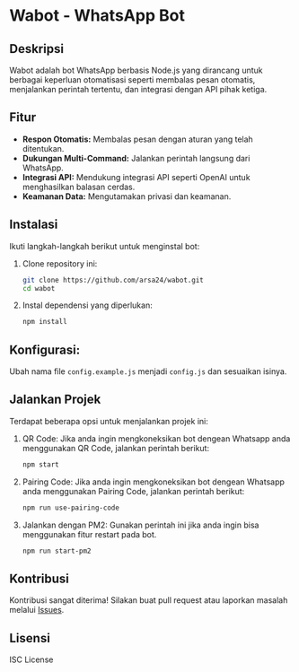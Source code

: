 # Wabot - WhatsApp Bot

## Deskripsi

Wabot adalah bot WhatsApp berbasis Node.js yang dirancang untuk berbagai keperluan otomatisasi seperti membalas pesan otomatis, menjalankan perintah tertentu, dan integrasi dengan API pihak ketiga.

## Fitur

- **Respon Otomatis:** Membalas pesan dengan aturan yang telah ditentukan.
- **Dukungan Multi-Command:** Jalankan perintah langsung dari WhatsApp.
- **Integrasi API:** Mendukung integrasi API seperti OpenAI untuk menghasilkan balasan cerdas.
- **Keamanan Data:** Mengutamakan privasi dan keamanan.

## Instalasi

Ikuti langkah-langkah berikut untuk menginstal bot:

1. Clone repository ini:

   ```bash
   git clone https://github.com/arsa24/wabot.git
   cd wabot
   ```

2. Instal dependensi yang diperlukan:
   ```bash
   npm install
   ```

## Konfigurasi:

Ubah nama file `config.example.js` menjadi `config.js` dan sesuaikan isinya.

## Jalankan Projek

Terdapat beberapa opsi untuk menjalankan projek ini:

1. QR Code:
   Jika anda ingin mengkoneksikan bot dengean Whatsapp anda menggunakan QR Code, jalankan perintah berikut:

   ```bash
   npm start
   ```

2. Pairing Code:
   Jika anda ingin mengkoneksikan bot dengean Whatsapp anda menggunakan Pairing Code, jalankan perintah berikut:

   ```bash
   npm run use-pairing-code
   ```

3. Jalankan dengan PM2:
   Gunakan perintah ini jika anda ingin bisa menggunakan fitur restart pada bot.

   ```bash
   npm run start-pm2
   ```

## Kontribusi

Kontribusi sangat diterima! Silakan buat pull request atau laporkan masalah melalui [Issues](https://github.com/arsa24/wabot/issues).

## Lisensi

ISC License
